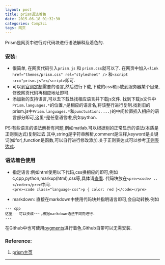 ```yaml
---
layout: post
title: prism语法着色
date: 2015-06-18 01:32:30
categories: CompSci
tags: 网页
---
```


Prism是网页中进行对代码块进行语法解释及着色的.

### 安装: 

- 很简单, 在网页代码引入`prism.js` 和 `prism.css`就可以了. 在网页中加入`<link href="themes/prism.css" rel="stylesheet" />` 和`<script src="prism.js"></script>`即可.
- 可以到[官网定制](http://prismjs.com/download.html)需要的语言,然后进行下载,下载的css和js放到服务器某个目录,修改网页代码再相应地址即可.
- 添加新的支持语言,可以去下载处找相应语言并下载js文件. 找到下载js文件中`Prism.languages.*`的位置,`*`是相应的语言名,将该整行进行复制.找到旧的prism.js中`Prism.languages.*`和`punctuation:....}`的中间位置插入相应的语言部分即可,这里`*`是任意语言啦,例如python.  

PS:有些语言的语法解析有问题,例如matlab.可以根据别的正常显示的语法(本质是正则表达式)复制过去.其中,string是字符串解析,comment是注释,keyword是关键词(如for),function是函数,可以自行进行修改添加.关于正则表达式可以参考[正则表达式](http://platinhom.github.io/2015/06/10/regexp-re/).

### 语法着色使用

- 指定语言:例如html使用以下代码,css换相应的即可,例如c,cpp,python,markup(html),css等,具体请[查看](http://prismjs.com/#languages-list). 代码块放在`<pre><code> ..</code></pre>`中间.     
`<pre><code class="language-css">p { color: red }</code></pre>`

- markdown: 直接在markdown中使用代码块并指明语言即可,会自动转换.例如

~~~~ 
--- cpp
这里---可以换成~~~,根据markdown语法不同而进行.
---
~~~~

在Github中也可使用[pygments](http://pygments.org/)进行着色,Github自带可以无需安装.

### Reference:

1. [prism主页](http://prismjs.com/) 

---
